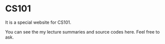 CS101
=====

It is a special website for CS101.

You can see the my lecture summaries and source codes here.
Feel free to ask.

